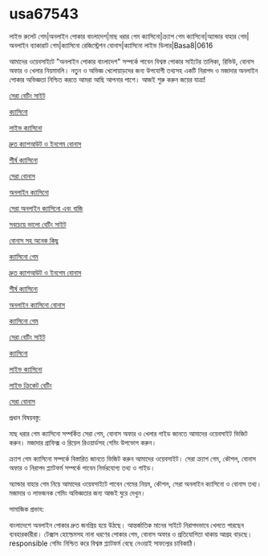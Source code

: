 # usa67543
লাইভ রুলেট গেম|অনলাইন পোকার বাংলাদেশ|মাছ ধরার গেম ক্যাসিনো|ক্র্যাশ গেম ক্যাসিনো|অ্যান্ডার বাহার গেম|অনলাইন ব্যাকারাট গেম|ক্যাসিনো রেজিস্ট্রেশন বোনাস|ক্যাসিনো লাইভ ডিলার|Basa8|0616

আমাদের ওয়েবসাইটে "অনলাইন পোকার বাংলাদেশ" সম্পর্কে পাবেন বিশ্বস্ত পোকার সাইটের তালিকা, রিভিউ, বোনাস অফার ও খেলার নিয়মাবলি। নতুন ও অভিজ্ঞ খেলোয়াড়দের জন্য উপযোগী তথ্যসহ একটি নিরাপদ ও মজাদার অনলাইন পোকার অভিজ্ঞতা নিশ্চিত করতে আমরা আছি আপনার পাশে। আজই শুরু করুন জয়ের যাত্রা!

<a href="https://basa8pc.net/">সেরা বেটিং সাইট</a>

<a href="https://basa8live.com/">ক্যাসিনো</a>

<a href="https://basa8live.net/">লাইভ ক্যাসিনো</a>

<a href="https://basa8sx.net/">দ্রুত ক্যাশআউট ও ইনগেম বোনাস</a>

<a href="https://basa8wap.net/">শীর্ষ ক্যাসিনো</a>

<a href="https://basa8uk.net/">সেরা বোনাস</a>

<a href="https://basa8hub.com/">অনলাইন ক্যাসিনো</a>

<a href="https://basa8hub.net/">সেরা অনলাইন ক্যাসিনো এবং বাজি</a>

<a href="https://basa8us.com/">সবচেয়ে ভালো বেটিং সাইট</a>

<a href="https://basa8pro.net/">বোনাস সহ অনেক কিছু</a>

<a href="https://basa8pc.com/">ক্যাসিনো গেম</a>

<a href="https://basa8sx.net/">দ্রুত ক্যাশআউট ও ইনগেম বোনাস</a>

<a href="https://basa8wap.net/">শীর্ষ ক্যাসিনো</a>

<a href="https://basa8wap.com/">অনলাইন ক্যাসিনো বোনাস</a>

<a href="https://basa8pc.com/">ক্যাসিনো গেম</a>

<a href="https://basa8pc.net/">সেরা বেটিং সাইট</a>

<a href="https://basa8live.com/">ক্যাসিনো</a>

<a href="https://basa8live.net/">লাইভ ক্যাসিনো</a>

<a href="https://basa8uk.com/">লাইভ ক্রিকেট বেটিং</a>

<a href="https://basa8uk.net/">সেরা বোনাস</a>

প্রধান বিষয়বস্তু:

মাছ ধরার গেম ক্যাসিনো সম্পর্কিত সেরা গেম, বোনাস অফার ও খেলার গাইড জানতে আমাদের ওয়েবসাইট ভিজিট করুন। মজাদার গ্রাফিক্স ও রিয়েল রিওয়ার্ডসহ গেমিং উপভোগ করুন।

ক্র্যাশ গেম ক্যাসিনো সম্পর্কে বিস্তারিত জানতে ভিজিট করুন আমাদের ওয়েবসাইট। সেরা ক্র্যাশ গেম, কৌশল, বোনাস অফার ও নিরাপদ প্ল্যাটফর্ম সম্পর্কে পাবেন নির্ভরযোগ্য তথ্য ও গাইড।

অ্যান্ডার বাহার গেম নিয়ে আমাদের ওয়েবসাইটে পাবেন গেমের নিয়ম, কৌশল, সেরা অনলাইন ক্যাসিনো ও বোনাস তথ্য। মজাদার ও লাভজনক গেমিং অভিজ্ঞতার জন্য আজই ঘুরে দেখুন।

সামাজিক প্রভাব:

বাংলাদেশে অনলাইন পোকার দ্রুত জনপ্রিয় হয়ে উঠছে। আন্তর্জাতিক মানের সাইটে নিরাপদভাবে খেলতে পারছেন ব্যবহারকারীরা। টেক্সাস হোল্ডেমসহ নানা ধরণের পোকার গেম, বোনাস অফার ও প্রতিযোগিতা থাকায় আগ্রহ বাড়ছে। responsible গেমিং নিশ্চিত করে বিশ্বস্ত প্ল্যাটফর্ম বেছে নেওয়াই সাফল্যের চাবিকাঠি।
